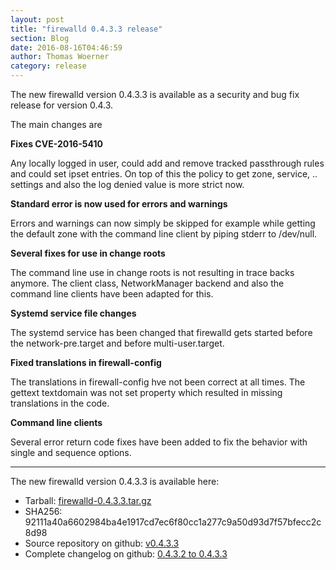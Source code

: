 ```yaml
---
layout: post
title: "firewalld 0.4.3.3 release"
section: Blog
date: 2016-08-16T04:46:59
author: Thomas Woerner
category: release
---
```


The new firewalld version 0.4.3.3 is available as a security and bug fix release for version 0.4.3.

The main changes are

**Fixes CVE-2016-5410**

Any locally logged in user, could add and remove tracked passthrough rules and could set ipset entries. On top of this the policy to get zone, service, .. settings and also the log denied value is more strict now.

**Standard error is now used for errors and warnings**

Errors and warnings can now simply be skipped for example while getting the default zone with the command line client by piping stderr to /dev/null.

**Several fixes for use in change roots**

The command line use in change roots is not resulting in trace backs anymore. The client class, NetworkManager backend and also the command line clients have been adapted for this.

**Systemd service file changes**

The systemd service has been changed that firewalld gets started before the network-pre.target and before multi-user.target.

**Fixed translations in firewall-config**

The translations in firewall-config hve not been correct at all times. The gettext textdomain was not set property which resulted in missing translations in the code.

**Command line clients**

Several error return code fixes have been added to fix the behavior with single and sequence options.

***

The new firewalld version 0.4.3.3 is available here:

 * Tarball: [firewalld-0.4.3.3.tar.gz](https://github.com/firewalld/firewalld/archive/v0.4.3.3.tar.gz#/firewalld-0.4.3.3.tar.gz)
 * SHA256: 92111a40a6602984ba4e1917cd7ec6f80cc1a277c9a50d93d7f57bfecc2c8d98
 * Source repository on github: [v0.4.3.3](https://github.com/firewalld/firewalld/releases/tag/v0.4.3.3)
 * Complete changelog on github: [0.4.3.2 to 0.4.3.3](https://github.com/firewalld/firewalld/compare/v0.4.3.2...v0.4.3.3)
